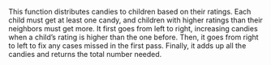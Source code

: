 This function distributes candies to children based on their ratings. Each child must get at least one candy, and children with higher ratings than their neighbors must get more. It first goes from left to right, increasing candies when a child’s rating is higher than the one before. Then, it goes from right to left to fix any cases missed in the first pass. Finally, it adds up all the candies and returns the total number needed.